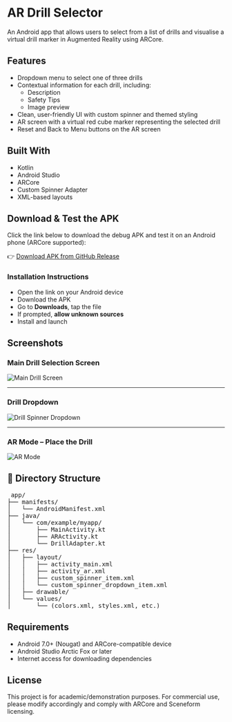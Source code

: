 # AR Drill Selector

An Android app that allows users to select from a list of drills and visualise a virtual drill marker in Augmented Reality using ARCore.

##  Features

- Dropdown menu to select one of three drills
- Contextual information for each drill, including:
  - Description
  - Safety Tips
  - Image preview
- Clean, user-friendly UI with custom spinner and themed styling
- AR screen with a virtual red cube marker representing the selected drill
- Reset and Back to Menu buttons on the AR screen

##  Built With

- Kotlin
- Android Studio
- ARCore
- Custom Spinner Adapter
- XML-based layouts


##  Download & Test the APK

Click the link below to download the debug APK and test it on an Android phone (ARCore supported):

👉 [Download APK from GitHub Release](https://github.com/pmaitra1/AR-Drill-App/releases/tag/v1.0)

### Installation Instructions
- Open the link on your Android device
- Download the APK
- Go to **Downloads**, tap the file
- If prompted, **allow unknown sources**
- Install and launch

## Screenshots

### Main Drill Selection Screen
![Main Drill Screen](assets/screenshot_spinner.jpeg)

---

### Drill Dropdown 
![Drill Spinner Dropdown](assets/screenshot_main.jpeg)

---

### AR Mode – Place the Drill
![AR Mode](assets/screenshot_ar.jpeg)

## 📂 Directory Structure

<pre> app/
├── manifests/
│   └── AndroidManifest.xml
├── java/
│   └── com/example/myapp/
│       ├── MainActivity.kt
│       ├── ARActivity.kt
│       └── DrillAdapter.kt
├── res/
│   ├── layout/
│   │   ├── activity_main.xml
│   │   ├── activity_ar.xml
│   │   ├── custom_spinner_item.xml
│   │   └── custom_spinner_dropdown_item.xml
│   ├── drawable/
│   └── values/
│       └── (colors.xml, styles.xml, etc.)
</pre>


##  Requirements

- Android 7.0+ (Nougat) and ARCore-compatible device
- Android Studio Arctic Fox or later
- Internet access for downloading dependencies


##  License

This project is for academic/demonstration purposes. For commercial use, please modify accordingly and comply with ARCore and Sceneform licensing.
